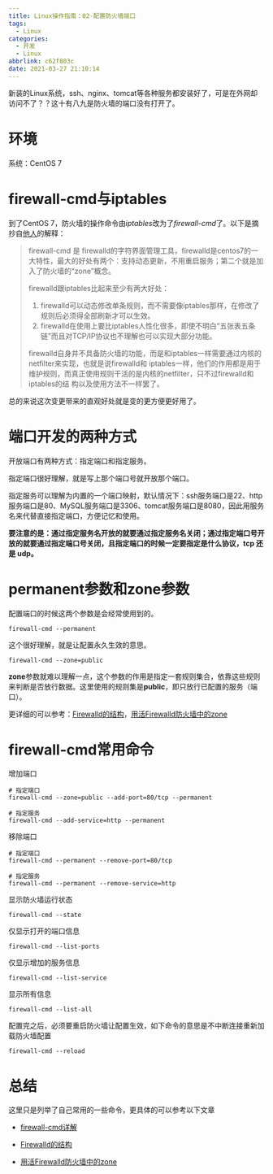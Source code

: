 ```yaml
---
title: Linux操作指南：02-配置防火墙端口
tags:
  - Linux
categories:
  - 开发
  - Linux
abbrlink: c62f803c
date: 2021-03-27 21:10:14
---
```



新装的Linux系统，ssh、nginx、tomcat等各种服务都安装好了，可是在外网却访问不了？？这十有八九是防火墙的端口没有打开了。

<!-- more -->

# 环境

系统：CentOS 7



# firewall-cmd与iptables

到了CentOS 7，防火墙的操作命令由*iptables*改为了*firewall-cmd*了。以下是摘抄自[他人](https://wangchujiang.com/linux-command/c/firewall-cmd.html)的解释：

> firewall-cmd 是 firewalld的字符界面管理工具，firewalld是centos7的一大特性，最大的好处有两个：支持动态更新，不用重启服务；第二个就是加入了防火墙的“zone”概念。
>
> firewalld跟iptables比起来至少有两大好处：
>
> 1. firewalld可以动态修改单条规则，而不需要像iptables那样，在修改了规则后必须得全部刷新才可以生效。
> 2. firewalld在使用上要比iptables人性化很多，即使不明白“五张表五条链”而且对TCP/IP协议也不理解也可以实现大部分功能。
>
> firewalld自身并不具备防火墙的功能，而是和iptables一样需要通过内核的netfilter来实现，也就是说firewalld和 iptables一样，他们的作用都是用于维护规则，而真正使用规则干活的是内核的netfilter，只不过firewalld和iptables的结 构以及使用方法不一样罢了。

总的来说这次变更带来的直观好处就是变的更方便更好用了。



# 端口开发的两种方式

开放端口有两种方式：指定端口和指定服务。

指定端口很好理解，就是写上那个端口号就开放那个端口。

指定服务可以理解为内置的一个端口映射，默认情况下：ssh服务端口是22、http服务端口是80、MySQL服务端口是3306、tomcat服务端口是8080，因此用服务名来代替直接指定端口，方便记忆和使用。

**要注意的是：通过指定服务名开放的就要通过指定服务名关闭；通过指定端口号开放的就要通过指定端口号关闭，且指定端口的时候一定要指定是什么协议，tcp 还是 udp。**



# permanent参数和zone参数

配置端口的时候这两个参数是会经常使用到的。

``` shell
firewall-cmd --permanent
```

这个很好理解，就是让配置永久生效的意思。



``` shell
firewall-cmd --zone=public
```

**zone**参数就难以理解一点，这个参数的作用是指定一套规则集合，依靠这些规则来判断是否放行数据。这里使用的规则集是**public**，即只放行已配置的服务（端口）。

更详细的可以参考：[Firewalld的结构](http://www.excelib.com/article/287/show/#g5vTC3)，[用活Firewalld防火墙中的zone](https://www.cnblogs.com/excelib/p/5155951.html)



# firewall-cmd常用命令

增加端口

``` shell
# 指定端口
firewall-cmd --zone=public --add-port=80/tcp --permanent

# 指定服务
firewall-cmd --add-service=http --permanent
```

移除端口

``` shell
# 指定端口
firewall-cmd --permanent --remove-port=80/tcp

# 指定服务
firewall-cmd --permanent --remove-service=http
```

显示防火墙运行状态

``` shell
firewall-cmd --state
```

仅显示打开的端口信息

``` shell
firewall-cmd --list-ports
```

仅显示增加的服务信息

``` shell
firewall-cmd --list-service
```

显示所有信息

``` shell
firewall-cmd --list-all
```

配置完之后，必须要重启防火墙让配置生效，如下命令的意思是不中断连接重新加载防火墙配置

``` shell
firewall-cmd --reload
```



# 总结

这里只是列举了自己常用的一些命令，更具体的可以参考以下文章

* [firewall-cmd详解](https://wangchujiang.com/linux-command/c/firewall-cmd.html)

* [Firewalld的结构](http://www.excelib.com/article/287/show/#g5vTC3)
* [用活Firewalld防火墙中的zone](https://www.cnblogs.com/excelib/p/5155951.html)

